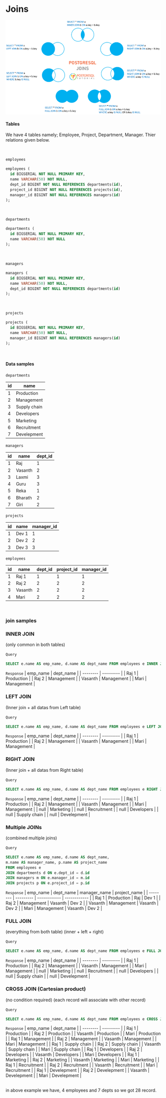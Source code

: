 # Joins
<img src="./doc/PostgreSQL-Joins.png" alt="Postgresql joins" />

<br />

#### Tables
We have 4 tables namely; Employee, Project, Department, Manager. Thier relations given below.

<br />

`employees`
```sql
employees (
  id BIGSERIAL NOT NULL PRIMARY KEY, 
  name VARCHAR(50) NOT NULL, 
  dept_id BIGINT NOT NULL REFERENCES departments(id),
  project_id BIGINT NOT NULL REFERENCES projects(id),
  manager_id BIGINT NOT NULL REFERENCES managers(id)
);
```

<br />

`departments`
```sql
departments (
  id BIGSERIAL NOT NULL PRIMARY KEY, 
  name VARCHAR(50) NOT NULL
);
```

<br />

`managers`
```sql
managers (
  id BIGSERIAL NOT NULL PRIMARY KEY, 
  name VARCHAR(50) NOT NULL, 
  dept_id BIGINT NOT NULL REFERENCES departments(id)
);
```

<br />

`projects`
```sql
projects (
  id BIGSERIAL NOT NULL PRIMARY KEY, 
  name VARCHAR(50) NOT NULL, 
  manager_id BIGINT NOT NULL REFERENCES managers(id)
);
```

<br />

#### Data samples

`departments`

| id | name |
| -- | ---- |
| 1 | Production   |
| 2 | Management   |
| 3 | Supply chain |
| 4 | Developers   |
| 5 | Marketing    |
| 6 | Recruitment  |
| 7 | Develepment  |


`managers`

| id | name | dept_id |
| -- | ---- | ------- |
| 1 | Raj     | 1 |
| 2 | Vasanth | 2 |
| 3 | Laxmi   | 3 |
| 4 | Guru    | 3 |
| 5 | Reka    | 1 |
| 6 | Bharath | 2 |
| 7 | Giri    | 2 |


`projects`

| id | name | manager_id |
| -- | ---- | ---------- |
| 1 | Dev 1 | 1 |
| 2 | Dev 2 | 2 |
| 3 | Dev 3 | 3 |


`employees`

| id | name | dept_id | project_id | manager_id |
| -- | ---- | ------- | ---------- | ---------- |
| 1 | Raj 1   | 1 | 1 | 1 |
| 2 | Raj 2   | 2 | 2 | 2 |
| 3 | Vasanth | 2 | 2 | 2 |
| 4 | Mari    | 2 | 2 | 2 |

<br />

### join samples

### INNER JOIN
(only common in both tables)

`Query`
```sql
SELECT e.name AS emp_name, d.name AS dept_name FROM employees e INNER JOIN departments d ON e.dept_id = d.id
```

`Response`
| emp_name | dept_name |
| -------- | --------- |
| Raj 1    | Production |
| Raj 2    | Management |
| Vasanth  | Management |
| Mari     | Management |


### LEFT JOIN
(Inner join + all datas from Left table)

`Query`
```sql
SELECT e.name AS emp_name, d.name AS dept_name FROM employees e LEFT JOIN departments d ON e.dept_id = d.id
```

`Response`
| emp_name | dept_name |
| -------- | --------- |
| Raj 1    | Production |
| Raj 2    | Management |
| Vasanth  | Management |
| Mari     | Management |


### RIGHT JOIN
(Inner join + all datas from Right table)

`Query`
```sql
SELECT e.name AS emp_name, d.name AS dept_name FROM employees e RIGHT JOIN departments d ON e.dept_id = d.id
```

`Response`
| emp_name | dept_name |
| -------- | --------- |
| Raj 1    | Production   |
| Raj 2    | Management   |
| Vasanth  | Management   |
| Mari     | Management   |
| null     | Marketing    |
| null     | Recruitment  |
| null     | Developers   |
| null     | Supply chain |
| null     | Develepment  |


### Multiple JOINs
(combined multiple joins)

`Query`
```sql
SELECT e.name AS emp_name, d.name AS dept_name, 
m.name AS manager_name, p.name AS project_name 
FROM employees e 
JOIN departments d ON e.dept_id = d.id
JOIN managers m ON e.manager_id = m.id
JOIN projects p ON e.project_id = p.id
```

`Response`
| emp_name | dept_name  | manager_name | project_name |
| -------- | ---------  | ------------ | ------------ |
| Raj 1    | Production | Raj     | Dev 1 |
| Raj 2    | Management | Vasanth | Dev 2 |
| Vasanth  | Management | Vasanth | Dev 2 |
| Mari     | Management | Vasanth | Dev 2 |


### FULL JOIN
(everything from both table) (inner + left + right)

`Query`
```sql
SELECT e.name AS emp_name, d.name AS dept_name FROM employees e FULL JOIN departments d ON e.dept_id = d.id
```

`Response`
| emp_name | dept_name |
| -------- | --------- |
| Raj 1    | Production   |
| Raj 2    | Management   |
| Vasanth  | Management   |
| Mari     | Management   |
| null     | Marketing    |
| null     | Recruitment  |
| null     | Developers   |
| null     | Supply chain |
| null     | Develepment  |


### CROSS JOIN (Cartesian product)
(no condition required) (each record will associate with other record)

`Query`

```sql
SELECT e.name AS emp_name, d.name AS dept_name FROM employees e CROSS JOIN departments d
```

`Response`
| emp_name | dept_name |
| -------- | --------- |
| Raj 1    | Production    |
| Raj 2    | Production    |
| Vasanth  | Production    |
| Mari     | Production    |
| Raj 1    | Management    |
| Raj 2    | Management    |
| Vasanth  | Management    |
| Mari     | Management    |
| Raj 1    | Supply chain  |
| Raj 2    | Supply chain  |
| Vasanth  | Supply chain  |
| Mari     | Supply chain  |
| Raj 1    | Developers    |
| Raj 2    | Developers    |
| Vasanth  | Developers    |
| Mari     | Developers    |
| Raj 1    | Marketing     |
| Raj 2    | Marketing     |
| Vasanth  | Marketing     |
| Mari     | Marketing     |
| Raj 1    | Recruitment   |
| Raj 2    | Recruitment   |
| Vasanth  | Recruitment   |
| Mari     | Recruitment   |
| Raj 1    | Develepment   |
| Raj 2    | Develepment   |
| Vasanth  | Develepment   |
| Mari     | Develepment   |

<br />
in above example we have, 4 employees and 7 depts so we got 28 record.